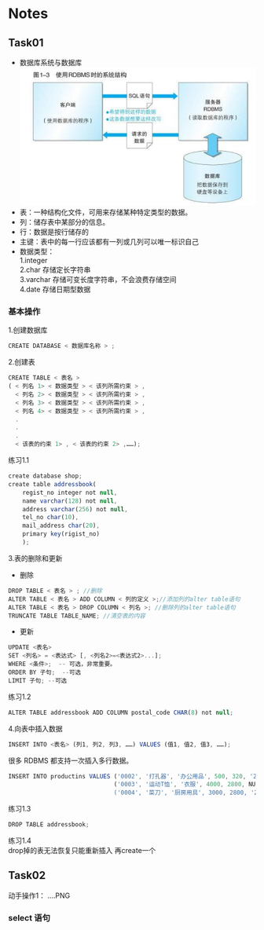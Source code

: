 # Notes
## Task01
* 数据库系统与数据库
 ![Alt pic](https://github.com/caelanmoriarty/Notes/blob/gh-pages/O1CN01kROUDI22ITX6Evayf_!!6000000007097-0-tps-567-333.jpg?raw=true)
* 表：一种结构化文件，可用来存储某种特定类型的数据。
* 列：储存表中某部分的信息。
* 行：数据是按行储存的
* 主键：表中的每一行应该都有一列或几列可以唯一标识自己
* 数据类型：\
1.integer \
2.char 存储定长字符串 \
3.varchar 存储可变长度字符串，不会浪费存储空间 \
4.date 存储日期型数据
### 基本操作
1.创建数据库 
```javascript
CREATE DATABASE < 数据库名称 > ; 
```
2.创建表 
```javascript
CREATE TABLE < 表名 > 
( < 列名 1> < 数据类型 > < 该列所需约束 > , 
  < 列名 2> < 数据类型 > < 该列所需约束 > , 
  < 列名 3> < 数据类型 > < 该列所需约束 > , 
  < 列名 4> < 数据类型 > < 该列所需约束 > ,
  .
  .
  .
  < 该表的约束 1> , < 该表的约束 2> ,……);
```
练习1.1 
```javascript
create database shop;
create table addressbook(
	regist_no integer not null,
    name varchar(128) not null,
    address varchar(256) not null,
    tel_no char(10),
    mail_address char(20),
    primary key(rigist_no)
    );
```
3.表的删除和更新 
* 删除
 ```javascript
 DROP TABLE < 表名 > ; //删除 
 ALTER TABLE < 表名 > ADD COLUMN < 列的定义 >;//添加列的alter table语句 
 ALTER TABLE < 表名 > DROP COLUMN < 列名 >; //删除列的alter table语句 
 TRUNCATE TABLE TABLE_NAME; //清空表的内容 
 ```
 * 更新
 ```javascript
 UPDATE <表名>
SET <列名> = <表达式> [, <列名2>=<表达式2>...];  
WHERE <条件>;  -- 可选，非常重要。
ORDER BY 子句;  --可选
LIMIT 子句; --可选
```
练习1.2
```javascript
ALTER TABLE addressbook ADD COLUMN postal_code CHAR(8) not null;
```
4.向表中插入数据 
```javascript
INSERT INTO <表名> (列1, 列2, 列3, ……) VALUES (值1, 值2, 值3, ……); 
```
很多 RDBMS 都支持一次插入多行数据。
```javascript
INSERT INTO productins VALUES ('0002', '打孔器', '办公用品', 500, 320, '2009-09-11'),
                              ('0003', '运动T恤', '衣服', 4000, 2800, NULL),```
                              ('0004', '菜刀', '厨房用具', 3000, 2800, '2009-09-20');  
 ```
 练习1.3
 ```javascript
 DROP TABLE addressbook;
 ```
 练习1.4 \
 drop掉的表无法恢复只能重新插入 再create一个
 
 
 ## Task02
 动手操作1：
 ....PNG
 ### select 语句
 
